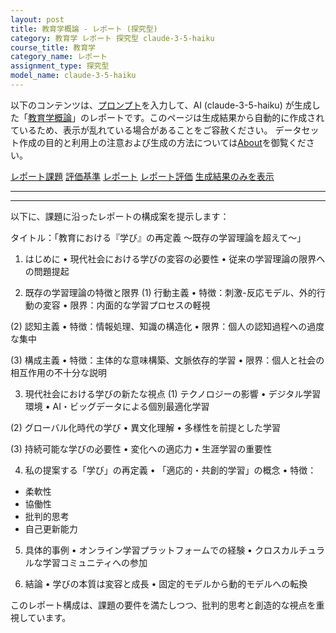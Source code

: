 ```yaml
---
layout: post
title: 教育学概論 - レポート (探究型)
category: 教育学 レポート 探究型 claude-3-5-haiku
course_title: 教育学
category_name: レポート
assignment_type: 探究型
model_name: claude-3-5-haiku
---
```


以下のコンテンツは、[プロンプト](http://127.0.0.1:8000/generated/教育学/claude-3-5-haiku/prompt_レポート-探究型.md)を入力して、AI (claude-3-5-haiku) が生成した「[教育学概論](/contents/教育学/)」のレポートです。このページは生成結果から自動的に作成されているため、表示が乱れている場合があることをご容赦ください。
データセット作成の目的と利用上の注意および生成の方法については[About](/About)を御覧ください。

[レポート課題](../レポート課題-探究型)
[評価基準](../評価基準-探究型)
[レポート](../レポート-探究型)
[レポート評価](../レポート評価-探究型)
[生成結果のみを表示](http://127.0.0.1:8000/generated/教育学/claude-3-5-haiku/レポート-探究型.md)
  

***
***
  
以下に、課題に沿ったレポートの構成案を提示します：

タイトル：「教育における『学び』の再定義 〜既存の学習理論を超えて〜」

1. はじめに
• 現代社会における学びの変容の必要性
• 従来の学習理論の限界への問題提起

2. 既存の学習理論の特徴と限界
(1) 行動主義
• 特徴：刺激-反応モデル、外的行動の変容
• 限界：内面的な学習プロセスの軽視

(2) 認知主義
• 特徴：情報処理、知識の構造化
• 限界：個人の認知過程への過度な集中

(3) 構成主義
• 特徴：主体的な意味構築、文脈依存的学習
• 限界：個人と社会の相互作用の不十分な説明

3. 現代社会における学びの新たな視点
(1) テクノロジーの影響
• デジタル学習環境
• AI・ビッグデータによる個別最適化学習

(2) グローバル化時代の学び
• 異文化理解
• 多様性を前提とした学習

(3) 持続可能な学びの必要性
• 変化への適応力
• 生涯学習の重要性

4. 私の提案する「学び」の再定義
• 「適応的・共創的学習」の概念
• 特徴：
- 柔軟性
- 協働性
- 批判的思考
- 自己更新能力

5. 具体的事例
• オンライン学習プラットフォームでの経験
• クロスカルチュラルな学習コミュニティへの参加

6. 結論
• 学びの本質は変容と成長
• 固定的モデルから動的モデルへの転換

このレポート構成は、課題の要件を満たしつつ、批判的思考と創造的な視点を重視しています。
